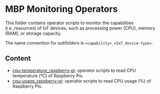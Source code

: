 # MBP Monitoring Operators
This folder contains operator scripts to monitor the capabilities (i.e.,resources) of IoT devices, such as processing power (CPU), memory (RAM), or storage capacity.

The name convention for subfolders is `<capability>_<IoT_device-type>`.

## Content

- [cpu-temperature_raspberry-pi](CPU-temperature_raspberry-pi): operator scripts to read CPU temperature (°C) of Raspberry Pis. 
- [cpu-usage_raspberry-pi](CPU-usage_raspberry-pi): operator scripts to read CPU usage (%) of Raspberry Pis. 
